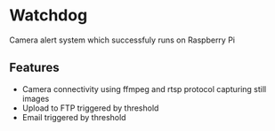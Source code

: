 # Watchdog
Camera alert system which successfuly runs on Raspberry Pi

## Features
- Camera connectivity using ffmpeg and rtsp protocol capturing still images
- Upload to FTP triggered by threshold
- Email triggered by threshold
